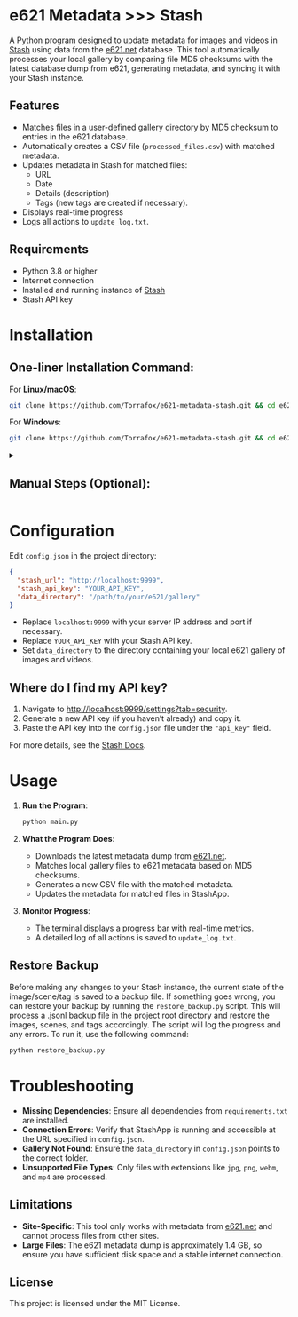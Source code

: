 # e621 Metadata >>> Stash

A Python program designed to update metadata for images and videos in [Stash](https://stashapp.cc) using data from the [e621.net](https://e621.net) database. This tool automatically processes your local gallery by comparing file MD5 checksums with the latest database dump from e621, generating metadata, and syncing it with your Stash instance.


## Features

- Matches files in a user-defined gallery directory by MD5 checksum to entries in the e621 database.
- Automatically creates a CSV file (`processed_files.csv`) with matched metadata.
- Updates metadata in Stash for matched files:
  - URL
  - Date
  - Details (description)
  - Tags (new tags are created if necessary).
- Displays real-time progress
- Logs all actions to `update_log.txt`.


## Requirements

- Python 3.8 or higher
- Internet connection
- Installed and running instance of [Stash](https://stashapp.cc)
- Stash API key


# Installation

## One-liner Installation Command:

For **Linux/macOS**:
```bash
git clone https://github.com/Torrafox/e621-metadata-stash.git && cd e621-metadata-stash && python -m venv venv && source venv/bin/activate && pip install -r requirements.txt
```

For **Windows**:
```bash
git clone https://github.com/Torrafox/e621-metadata-stash.git && cd e621-metadata-stash && python -m venv venv && venv\Scripts\activate && pip install -r requirements.txt
```

<details>

<summary>

## Manual Steps (Optional):

</summary>

1. **Clone the Repository**:
   ```bash
   git clone https://github.com/Torrafox/e621-metadata-stash.git
   cd e621-metadata-stash
   ```

2. **Set Up Virtual Environment**:
   ```bash
   python -m venv venv
   ```

3. **Activate the Virtual Environment**:
   - For **Linux/macOS**:
     ```bash
     source venv/bin/activate
     ```
   - For **Windows**:
     ```bash
     venv\Scripts\activate
     ```

4. **Install Dependencies**:
   ```bash
   pip install -r requirements.txt
   ```

</details>

# Configuration
   Edit `config.json` in the project directory:
   ```json
   {
     "stash_url": "http://localhost:9999",
     "stash_api_key": "YOUR_API_KEY",
     "data_directory": "/path/to/your/e621/gallery"
   }
   ```
   - Replace `localhost:9999` with your server IP address and port if necessary.
   - Replace `YOUR_API_KEY` with your Stash API key.
   - Set `data_directory` to the directory containing your local e621 gallery of images and videos.


## Where do I find my API key?

1. Navigate to [http://localhost:9999/settings?tab=security](http://localhost:9999/settings?tab=security).
2. Generate a new API key (if you haven’t already) and copy it.
3. Paste the API key into the `config.json` file under the `"api_key"` field.

For more details, see the [Stash Docs](https://docs.stashapp.cc/in-app-manual/configuration/?h=api+key#api-key).


# Usage

1. **Run the Program**:
   ```bash
   python main.py
   ```

2. **What the Program Does**:
   - Downloads the latest metadata dump from [e621.net](https://e621.net/db_export/).
   - Matches local gallery files to e621 metadata based on MD5 checksums.
   - Generates a new CSV file with the matched metadata.
   - Updates the metadata for matched files in StashApp.

3. **Monitor Progress**:
   - The terminal displays a progress bar with real-time metrics.
   - A detailed log of all actions is saved to `update_log.txt`.


## Restore Backup

Before making any changes to your Stash instance, the current state of the image/scene/tag is saved to a backup file. If something goes wrong, you can restore your backup by running the `restore_backup.py` script. This will process a .jsonl backup file in the project root directory and restore the images, scenes, and tags accordingly. The script will log the progress and any errors. To run it, use the following command:

```bash
python restore_backup.py
```

# Troubleshooting

- **Missing Dependencies**: Ensure all dependencies from `requirements.txt` are installed.
- **Connection Errors**: Verify that StashApp is running and accessible at the URL specified in `config.json`.
- **Gallery Not Found**: Ensure the `data_directory` in `config.json` points to the correct folder.
- **Unsupported File Types**: Only files with extensions like `jpg`, `png`, `webm`, and `mp4` are processed.


## Limitations

- **Site-Specific**: This tool only works with metadata from [e621.net](https://e621.net) and cannot process files from other sites.
- **Large Files**: The e621 metadata dump is approximately 1.4 GB, so ensure you have sufficient disk space and a stable internet connection.


## License

This project is licensed under the MIT License.